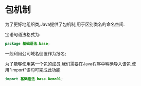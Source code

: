 # 包机制

为了更好地组织类,Java提供了包机制,用于区别类名的命名空间.

宝语句语法格式为:

```java
package 基础语法.base;
```

一般利用公司域名倒置作为报名;

为了能够使用某一个包的成员,我们需要在Java程序中明确导入该包.使用"import"语句可完成此功能

```java
import 基础语法.base.Demo01;
```

